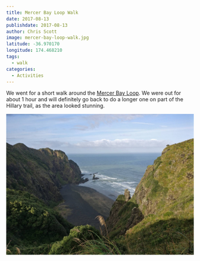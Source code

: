 ```yaml
---
title: Mercer Bay Loop Walk
date: 2017-08-13
publishdate: 2017-08-13
author: Chris Scott
image: mercer-bay-loop-walk.jpg
latitude: -36.970170
longitude: 174.468210
tags:
  - walk
categories:
  - Activities
---
```


We went for a short walk around the [Mercer Bay Loop](http://regionalparks.aucklandcouncil.govt.nz/karekare/track/Mercer%20Bay%20Loop%20Walk).
We were out for about 1 hour and will definitely go back to do a longer one on part of the Hillary trail, as the area looked stunning.

![Mercer Bay](mercer-bay.jpg)

